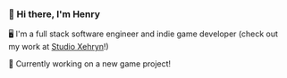 ### 👋 Hi there, I'm Henry

🖥 I'm a full stack software engineer and indie game developer (check out my work at [Studio Xehryn](https://www.xehryn.com/)!)

💼 Currently working on a new game project!

<!--
**henry-pan/henry-pan** is a ✨ _special_ ✨ repository because its `README.md` (this file) appears on your GitHub profile.

Here are some ideas to get you started:

- 👯 I’m looking to collaborate on ...
- 🤔 I’m looking for help with ...
- 💬 Ask me about ...
- 📫 How to reach me: ...
- 😄 Pronouns: ...
- ⚡ Fun fact: ...
-->
